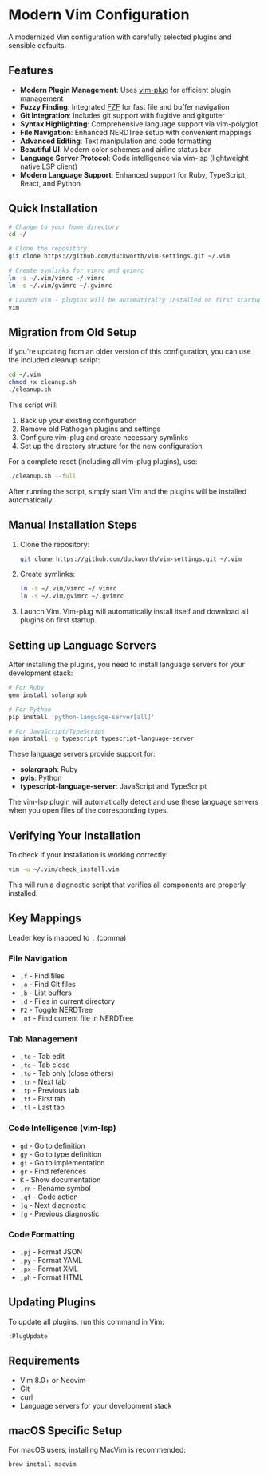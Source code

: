 # Modern Vim Configuration

A modernized Vim configuration with carefully selected plugins and sensible defaults.

## Features

- **Modern Plugin Management**: Uses [vim-plug](https://github.com/junegunn/vim-plug) for efficient plugin management
- **Fuzzy Finding**: Integrated [FZF](https://github.com/junegunn/fzf) for fast file and buffer navigation
- **Git Integration**: Includes git support with fugitive and gitgutter
- **Syntax Highlighting**: Comprehensive language support via vim-polyglot
- **File Navigation**: Enhanced NERDTree setup with convenient mappings
- **Advanced Editing**: Text manipulation and code formatting
- **Beautiful UI**: Modern color schemes and airline status bar
- **Language Server Protocol**: Code intelligence via vim-lsp (lightweight native LSP client)
- **Modern Language Support**: Enhanced support for Ruby, TypeScript, React, and Python

## Quick Installation

```bash
# Change to your home directory
cd ~/

# Clone the repository
git clone https://github.com/duckworth/vim-settings.git ~/.vim

# Create symlinks for vimrc and gvimrc
ln -s ~/.vim/vimrc ~/.vimrc
ln -s ~/.vim/gvimrc ~/.gvimrc

# Launch vim - plugins will be automatically installed on first startup
vim
```

## Migration from Old Setup

If you're updating from an older version of this configuration, you can use the included cleanup script:

```bash
cd ~/.vim
chmod +x cleanup.sh
./cleanup.sh
```

This script will:
1. Back up your existing configuration
2. Remove old Pathogen plugins and settings
3. Configure vim-plug and create necessary symlinks
4. Set up the directory structure for the new configuration

For a complete reset (including all vim-plug plugins), use:

```bash
./cleanup.sh --full
```

After running the script, simply start Vim and the plugins will be installed automatically.

## Manual Installation Steps

1. Clone the repository:
   ```bash
   git clone https://github.com/duckworth/vim-settings.git ~/.vim
   ```

2. Create symlinks:
   ```bash
   ln -s ~/.vim/vimrc ~/.vimrc
   ln -s ~/.vim/gvimrc ~/.gvimrc
   ```

3. Launch Vim. Vim-plug will automatically install itself and download all plugins on first startup.

## Setting up Language Servers

After installing the plugins, you need to install language servers for your development stack:

```bash
# For Ruby
gem install solargraph

# For Python
pip install 'python-language-server[all]'

# For JavaScript/TypeScript
npm install -g typescript typescript-language-server
```

These language servers provide support for:
- **solargraph**: Ruby
- **pyls**: Python
- **typescript-language-server**: JavaScript and TypeScript

The vim-lsp plugin will automatically detect and use these language servers when you open files of the corresponding types.

## Verifying Your Installation

To check if your installation is working correctly:

```bash
vim -u ~/.vim/check_install.vim
```

This will run a diagnostic script that verifies all components are properly installed.

## Key Mappings

Leader key is mapped to `,` (comma)

### File Navigation
- `,f` - Find files
- `,o` - Find Git files
- `,b` - List buffers
- `,d` - Files in current directory
- `F2` - Toggle NERDTree
- `,nf` - Find current file in NERDTree

### Tab Management
- `,te` - Tab edit
- `,tc` - Tab close
- `,to` - Tab only (close others)
- `,tn` - Next tab
- `,tp` - Previous tab
- `,tf` - First tab
- `,tl` - Last tab

### Code Intelligence (vim-lsp)
- `gd` - Go to definition
- `gy` - Go to type definition
- `gi` - Go to implementation 
- `gr` - Find references
- `K` - Show documentation
- `,rn` - Rename symbol
- `,qf` - Code action
- `]g` - Next diagnostic
- `[g` - Previous diagnostic

### Code Formatting
- `,pj` - Format JSON
- `,py` - Format YAML
- `,px` - Format XML
- `,ph` - Format HTML

## Updating Plugins

To update all plugins, run this command in Vim:
```
:PlugUpdate
```

## Requirements

- Vim 8.0+ or Neovim
- Git
- curl
- Language servers for your development stack

## macOS Specific Setup

For macOS users, installing MacVim is recommended:
```bash
brew install macvim
```
